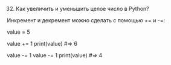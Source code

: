 32. Как увеличить и уменьшить целое число в Python?

Инкремент и декремент можно сделать с помощью += и -=:

value = 5

value += 1
print(value)
#=> 6

value -= 1
value -= 1
print(value)
#=> 4